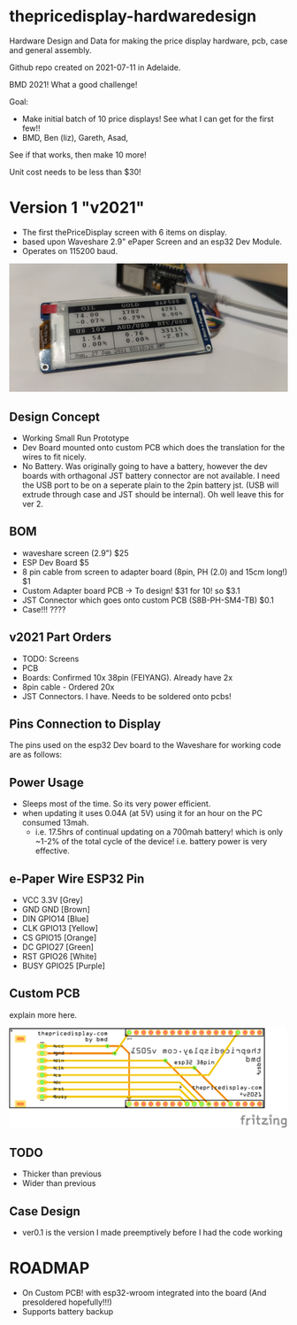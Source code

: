 # thepricedisplay-hardwaredesign

Hardware Design and Data for making the price display hardware, pcb, case and general assembly.

Github repo created on 2021-07-11 in Adelaide.  

BMD 2021! What a good challenge!

Goal:
* Make initial batch of 10 price displays! See what I can get for the first few!!
* BMD, Ben (liz), Gareth, Asad,

See if that works, then make 10 more!

Unit cost needs to be less than $30!


# Version 1 "**v2021**"

* The first thePriceDisplay screen with 6 items on display. 
* based upon Waveshare 2.9" ePaper Screen and an esp32 Dev Module.
* Operates on 115200 baud.

![photo](v2021/_photos/2021-06-27%20IMG151400_mainscreencomplete.jpg)

## Design Concept
* Working Small Run Prototype
* Dev Board mounted onto custom PCB which does the translation for the wires to fit nicely. 
* No Battery. Was originally going to have a battery, however the dev boards with orthagonal JST battery connector are not available. I need the USB port to be on a seperate plain to the 2pin battery jst. (USB will extrude through case and JST should be internal). Oh well leave this for ver 2.

## BOM
* waveshare screen (2.9")                                                     $25
* ESP Dev Board                                                               $5
* 8 pin cable from screen to adapter board (8pin, PH (2.0) and 15cm long!)    $1
* Custom Adapter board PCB -> To design!                                      $31 for 10! so $3.1 
* JST Connector which goes onto custom PCB (S8B-PH-SM4-TB)                    $0.1                    
* Case!!!                                                                     ????

## v2021 Part Orders
* TODO: Screens
* PCB
* Boards: Confirmed 10x 38pin (FEIYANG). Already have 2x
* 8pin cable - Ordered 20x
* JST Connectors. I have. Needs to be soldered onto pcbs!

## Pins Connection to Display 
The pins used on the esp32 Dev board to the Waveshare for working code are as follows:

## Power Usage
* Sleeps most of the time. So its very power efficient.
* when updating it uses 0.04A (at 5V) using it for an hour on the PC consumed 13mah.
    - i.e. 17.5hrs of continual updating on a 700mah battery! which is only ~1-2% of the total cycle of the device! i.e. battery power is very effective.

## e-Paper Wire     ESP32 Pin
* VCC              3.3V         [Grey]
* GND              GND          [Brown]
* DIN              GPIO14       [Blue]
* CLK              GPIO13       [Yellow]
* CS               GPIO15       [Orange]
* DC               GPIO27       [Green]
* RST              GPIO26       [White]
* BUSY             GPIO25       [Purple]

## Custom PCB 

explain more here.

![Custom PCB I made](v2021/PCB%20Design/ver%200.2/v2021-1_pcb.png)


## TODO
* Thicker than previous
* Wider than previous

## Case Design

* ver0.1 is the version I made preemptively before I had the code working

# ROADMAP
* On Custom PCB! with esp32-wroom integrated into the board (And presoldered hopefully!!!)
* Supports battery backup